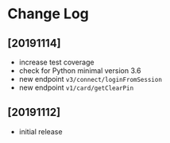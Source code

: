 # Change Log

## [20191114]

- increase test coverage
- check for Python minimal version 3.6
- new endpoint `v3/connect/loginFromSession`
- new endpoint `v1/card/getClearPin`

## [20191112]

- initial release
